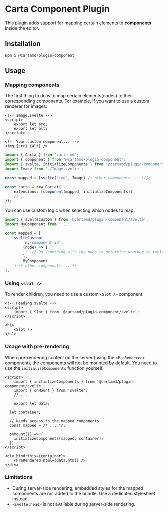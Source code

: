 # Carta Component Plugin

This plugin adds support for mapping certain elements to **components** inside the editor.

## Installation

```
npm i @cartamd/plugin-component
```

## Usage

### Mapping components

The first thing to do is to map certain elements(nodes) to their corresponding components.
For example, if you want to use a custom renderer for images:

```svelte
<!-- Image.svelte -->
<script>
	export let src;
	export let alt;
</script>

<!-- Your custom component... -->
<img {src} {alt} />
```

```ts
import { Carta } from 'carta-md';
import { component } from '@cartamd/plugin-component';
import { svelte, initializeComponents } from '@cartamd/plugin-component/svelte';
import Image from './Image.svelte';

const mapped = [svelte('img', Image) /* other components ... */];

const carta = new Carta({
	extensions: [component(mapped, initializeComponents)]
	// ...
});
```

You can use custom logic when selecting which nodes to map:

```ts
import { svelteCustom } from '@cartamd/plugin-component/svelte';
import MyComponent from '...';

const mapped = [
	svelteCustom(
		'my-component-id',
		(node) => {
			// Do something with the node to determine whether to replace it
		},
		MyComponent
	) /* other components ... */
];
```

### Using `<slot />`

To render children, you need to use a custom `<Slot />` component:

```svelte
<!-- Heading.svelte -->
<script>
	import { Slot } from '@cartamd/plugin-component/svelte';
</script>

<h1>
	<Slot />
</h1>
```

### Usage with pre-rendering

When pre-rendering content on the server (using the `<PreRendered>` component), the components will not be mounted by default. You need to use the `initializeComponents` function yourself.

```svelte
<script>
	import { initializeComponents } from '@cartamd/plugin-component/svelte';
	import { onMount } from 'svelte';
	// ...

	export let data;

  let container;

  // Needs access to the mapped components
  const mapped = /* ... */;

  onMount(() => {
    initializeComponents(mapped, container);
  })
</script>

<div bind:this={container}>
	<PreRendered html={data.html} />
</div>
```

### Limitations

- During server-side rendering, embedded styles for the mapped components are not added to the bundle. Use a dedicated stylesheet instead.
- `<svelte:head>` is not available during server-side rendering.
